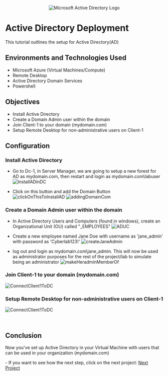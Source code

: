 

<p align="center">
<img src="https://i.imgur.com/pU5A58S.png" alt="Microsoft Active Directory Logo"/>
</p>


<h1>Active Directory Deployment</h1>
This tutorial outlines the setup for Active Directory(AD)
<br />

<h2>Environments and Technologies Used</h2>

- Microsoft Azure (Virtual Machines/Compute)
- Remote Desktop
- Active Directory Domain Services
- Powershell

<h2> Objectives</h2>

- Install Active Directory
- Create a Domain Admin user within the domain
- Join Client-1 to your domain (mydomain.com)
- Setup Remote Desktop for non-administrative users on Client-1

<h2> Configuration </h2>

<h3>Install Active Directory</h3>

- Go to Dc-1, in Server Manager, we are going to setup a new forest for AD as mydomain.com, then restart and login as mydomain.com\labuser
![InstallADinDC](https://github.com/user-attachments/assets/5779bf4d-04b6-4659-bb8b-819a03b010ee)

- Click on this button and add the Domain Button
![clickOnThisToInstallAD](https://github.com/user-attachments/assets/cb0c79af-86b1-477b-9d1f-b36f53783fdc)
![addingDomainCom](https://github.com/user-attachments/assets/8cc078e1-ec76-45e2-b000-68b768f4b824)

<h3>Create a Domain Admin user within the domain</h3>

- In Active Directory Users and Computers (found in windows), create an Organizational Unit (OU) called "_EMPLOYEES"
![ADUC](https://github.com/user-attachments/assets/d703b689-05ac-49b3-b291-82f7f63b6552)

- Create a new employee named Jane Doe with username as 'jane_admin' with password as 'Cyberlab123!'
![createJaneAdmin](https://github.com/user-attachments/assets/c2b5b3d3-04e7-4fb0-816e-ac8a63598a30)

  
- log out and login as mydomain.com\jane_admin. This will now be used as administrator purposes for the rest of the project/lab to simulate being an administrator 
![makeHeradminMemberOf](https://github.com/user-attachments/assets/cc7b1360-eb6f-4df3-8867-08c643578301)

<h3>Join Client-1 to your domain (mydomain.com)</h3>

![ConnectClient1ToDC](https://github.com/user-attachments/assets/5dd1798d-1da3-4ab8-9f5c-e225f3108fe2)


<h3>Setup Remote Desktop for non-administrative users on Client-1</h3>

![ConnectClient1ToDC](https://github.com/user-attachments/assets/3304cf64-e7de-44a4-b4db-c994005383df)


<br />
<h2>Conclusion</h2>

<p>Now you've set up Active Directory in your Virtual Machine with users that can be used in your organization (mydomain.com)</p>
- If you want to see how the next step, click on the next project: <a href="https://github.com/JOmega12/Active-Directory-Deployment-and-Configuration">Next Project</a>

<br />
